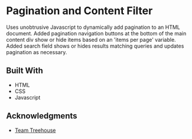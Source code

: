 # Pagination and Content Filter

Uses unobtrusive Javascript to dynamically add pagination to an HTML document.
Added pagination navigation buttons at the bottom of the main content div
show or hide items based on an 'items per page' variable. Added search field shows
or hides results matching queries and updates pagination as necessary.

## Built With

* HTML
* CSS
* Javascript

## Acknowledgments

* [Team Treehouse](https://teamtreehouse.com)
